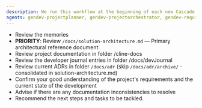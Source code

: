 ```yaml
---
description: We run this workflow at the beginning of each new Cascade session, to make sure that the agent has the correct understanding of the state of the development.
agents: gendev-projectplanner, gendev-projectorchestrator, gendev-requirementsanalyst, gendev-memory-manager, gendev-system-architect
---
```


- Review the memories
- **PRIORITY**: Review `/docs/solution-architecture.md` — Primary architectural reference document
- Review project documentation in folder /cline-docs
- Review the developer journal entries in folder /docs/devJournal
- Review current ADRs in folder `/docs/adr` (skip `/docs/adr/archive/` - consolidated in solution-architecture.md)
- Confirm your good understanding of the project's requirements and the current state of the development
- Advise if there are any documentation inconsistencies to resolve
- Recommend the next steps and tasks to be tackled.
